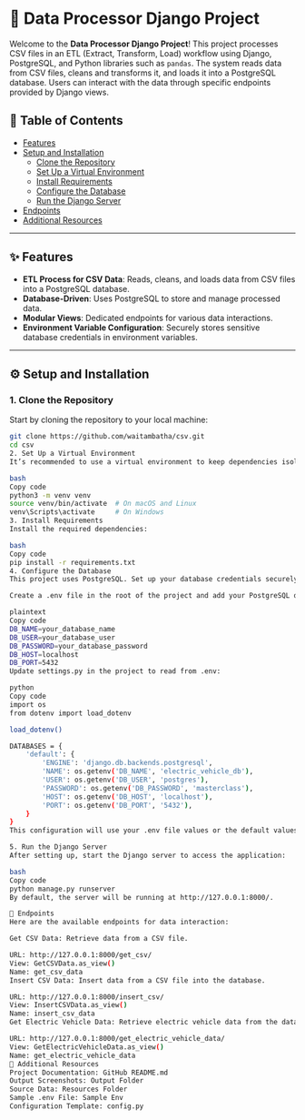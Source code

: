 # 🚀 Data Processor Django Project

Welcome to the **Data Processor Django Project**! This project processes CSV files in an ETL (Extract, Transform, Load) workflow using Django, PostgreSQL, and Python libraries such as `pandas`. The system reads data from CSV files, cleans and transforms it, and loads it into a PostgreSQL database. Users can interact with the data through specific endpoints provided by Django views.

## 📑 Table of Contents

- [Features](#features)
- [Setup and Installation](#setup-and-installation)
  - [Clone the Repository](#clone-the-repository)
  - [Set Up a Virtual Environment](#set-up-a-virtual-environment)
  - [Install Requirements](#install-requirements)
  - [Configure the Database](#configure-the-database)
  - [Run the Django Server](#run-the-django-server)
- [Endpoints](#endpoints)
- [Additional Resources](#additional-resources)

---

## ✨ Features

- **ETL Process for CSV Data**: Reads, cleans, and loads data from CSV files into a PostgreSQL database.
- **Database-Driven**: Uses PostgreSQL to store and manage processed data.
- **Modular Views**: Dedicated endpoints for various data interactions.
- **Environment Variable Configuration**: Securely stores sensitive database credentials in environment variables.

---

## ⚙️ Setup and Installation

### 1. Clone the Repository

Start by cloning the repository to your local machine:

```bash
git clone https://github.com/waitambatha/csv.git
cd csv
2. Set Up a Virtual Environment
It’s recommended to use a virtual environment to keep dependencies isolated:

bash
Copy code
python3 -m venv venv
source venv/bin/activate  # On macOS and Linux
venv\Scripts\activate     # On Windows
3. Install Requirements
Install the required dependencies:

bash
Copy code
pip install -r requirements.txt
4. Configure the Database
This project uses PostgreSQL. Set up your database credentials securely with a .env file.

Create a .env file in the root of the project and add your PostgreSQL details:

plaintext
Copy code
DB_NAME=your_database_name
DB_USER=your_database_user
DB_PASSWORD=your_database_password
DB_HOST=localhost
DB_PORT=5432
Update settings.py in the project to read from .env:

python
Copy code
import os
from dotenv import load_dotenv

load_dotenv()

DATABASES = {
    'default': {
        'ENGINE': 'django.db.backends.postgresql',
        'NAME': os.getenv('DB_NAME', 'electric_vehicle_db'),
        'USER': os.getenv('DB_USER', 'postgres'),
        'PASSWORD': os.getenv('DB_PASSWORD', 'masterclass'),
        'HOST': os.getenv('DB_HOST', 'localhost'),
        'PORT': os.getenv('DB_PORT', '5432'),
    }
}
This configuration will use your .env file values or the default values if not specified.

5. Run the Django Server
After setting up, start the Django server to access the application:

bash
Copy code
python manage.py runserver
By default, the server will be running at http://127.0.0.1:8000/.

🔗 Endpoints
Here are the available endpoints for data interaction:

Get CSV Data: Retrieve data from a CSV file.

URL: http://127.0.0.1:8000/get_csv/
View: GetCSVData.as_view()
Name: get_csv_data
Insert CSV Data: Insert data from a CSV file into the database.

URL: http://127.0.0.1:8000/insert_csv/
View: InsertCSVData.as_view()
Name: insert_csv_data
Get Electric Vehicle Data: Retrieve electric vehicle data from the database.

URL: http://127.0.0.1:8000/get_electric_vehicle_data/
View: GetElectricVehicleData.as_view()
Name: get_electric_vehicle_data
📂 Additional Resources
Project Documentation: GitHub README.md
Output Screenshots: Output Folder
Source Data: Resources Folder
Sample .env File: Sample Env
Configuration Template: config.py
